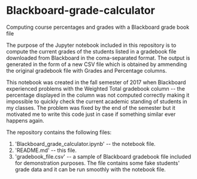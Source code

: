 # Blackboard-grade-calculator
Computing course percentages and grades with a Blackboard grade book file

The purpose of the Jupyter notebook included in this repository is to compute the current grades of the students listed in a gradebook file downloaded from Blackboard in the coma-separated format. The output is generated in the form of a new CSV file which is obtained by ammending the original gradebook file with Grades and Percentage columns.

This notebook was created in the fall semester of 2017 when Blackboard experienced problems with the Weighted Total gradebook column -- the percentage displayed in the column was not computed correctly making it impossible to quickly check the current academic standing of students in my classes. The problem was fixed by the end of the semester but it motivated me to write this code just in case if something similar ever happens again.

The repository contains the following files:

1. 'Blackboard_grade_calculator.ipynb' -- the notebook file.
2. 'README.md' -- this file.
3. 'gradebook_file.csv' -- a sample of Blackboard gradebook file included for demonstration purposes. The file contains some fake students' grade data and it can be run smoothly with the notebook file.
